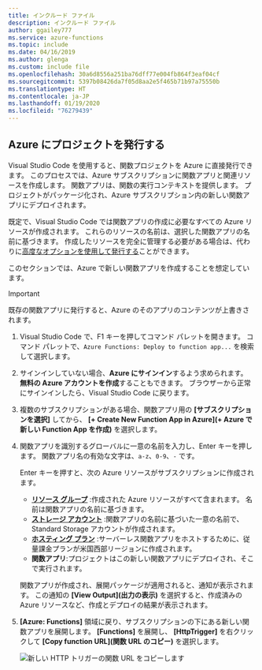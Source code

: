 ```yaml
---
title: インクルード ファイル
description: インクルード ファイル
author: ggailey777
ms.service: azure-functions
ms.topic: include
ms.date: 04/16/2019
ms.author: glenga
ms.custom: include file
ms.openlocfilehash: 30a6d8556a251ba76dff77e004fb864f3eaf04cf
ms.sourcegitcommit: 5397b08426da7f05d8aa2e5f465b71b97a75550b
ms.translationtype: HT
ms.contentlocale: ja-JP
ms.lasthandoff: 01/19/2020
ms.locfileid: "76279439"
---
```

## <a name="publish-the-project-to-azure"></a>Azure にプロジェクトを発行する

Visual Studio Code を使用すると、関数プロジェクトを Azure に直接発行できます。 このプロセスでは、Azure サブスクリプションに関数アプリと関連リソースを作成します。 関数アプリは、関数の実行コンテキストを提供します。 プロジェクトがパッケージ化され、Azure サブスクリプション内の新しい関数アプリにデプロイされます。

既定で、Visual Studio Code では関数アプリの作成に必要なすべての Azure リソースが作成されます。 これらのリソースの名前は、選択した関数アプリの名前に基づきます。 作成したリソースを完全に管理する必要がある場合は、代わりに[高度なオプションを使用して発行する](../articles/azure-functions/functions-develop-vs-code.md#enable-publishing-with-advanced-create-options)ことができます。

このセクションでは、Azure で新しい関数アプリを作成することを想定しています。

> [!IMPORTANT]
> 既存の関数アプリに発行すると、Azure のそのアプリのコンテンツが上書きされます。

1. Visual Studio Code で、F1 キーを押してコマンド パレットを開きます。 コマンド パレットで、`Azure Functions: Deploy to function app...` を検索して選択します。

1. サインインしていない場合、**Azure にサインイン**するよう求められます。 **無料の Azure アカウントを作成**することもできます。 ブラウザーから正常にサインインしたら、Visual Studio Code に戻ります。 

1. 複数のサブスクリプションがある場合、関数アプリ用の **[サブスクリプションを選択]** してから、 **[+ Create New Function App in Azure]\(+ Azure で新しい Function App を作成\)** を選択します。

1. 関数アプリを識別するグローバルに一意の名前を入力し、Enter キーを押します。 関数アプリ名の有効な文字は、`a-z`、`0-9`、`-` です。

    Enter キーを押すと、次の Azure リソースがサブスクリプションに作成されます。

    * **[リソース グループ](../articles/azure-resource-manager/management/overview.md)** :作成された Azure リソースがすべて含まれます。 名前は関数アプリの名前に基づきます。
    * **[ストレージ アカウント](../articles/storage/common/storage-account-create.md)** :関数アプリの名前に基づいた一意の名前で、Standard Storage アカウントが作成されます。
    * **[ホスティング プラン](../articles/azure-functions/functions-scale.md)** :サーバーレス関数アプリをホストするために、従量課金プランが米国西部リージョンに作成されます。
    * **関数アプリ**:プロジェクトはこの新しい関数アプリにデプロイされ、そこで実行されます。

    関数アプリが作成され、展開パッケージが適用されると、通知が表示されます。 この通知の **[View Output]\(出力の表示\)** を選択すると、作成済みの Azure リソースなど、作成とデプロイの結果が表示されます。

1. **[Azure: Functions]** 領域に戻り、サブスクリプションの下にある新しい関数アプリを展開します。 **[Functions]** を展開し、 **[HttpTrigger]** を右クリックして **[Copy function URL]\(関数 URL のコピー\)** を選択します。

    ![新しい HTTP トリガーの関数 URL をコピーします](./media/functions-publish-project-vscode/function-copy-endpoint-url.png)
